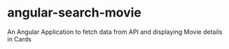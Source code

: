 # angular-search-movie
An Angular Application to fetch data from API and displaying Movie details in Cards
